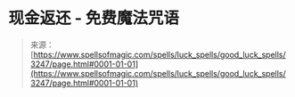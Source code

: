 <!--yml

category: 未分类

date: 2024-06-12 18:37:03

-->

# 现金返还 - 免费魔法咒语

> 来源：[https://www.spellsofmagic.com/spells/luck_spells/good_luck_spells/3247/page.html#0001-01-01](https://www.spellsofmagic.com/spells/luck_spells/good_luck_spells/3247/page.html#0001-01-01)
